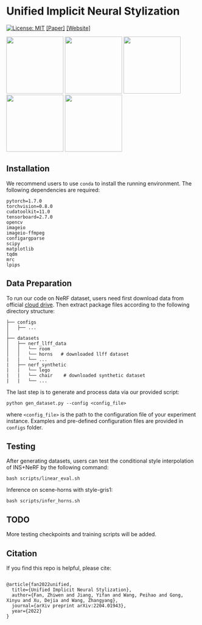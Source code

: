 # Unified Implicit Neural Stylization
[![License: MIT](https://img.shields.io/badge/License-MIT-green.svg)](https://opensource.org/licenses/MIT)
[[Paper]](https://arxiv.org/abs/2204.01943) [[Website]](https://zhiwenfan.github.io/INS/)

<div>
<img src="https://raw.githubusercontent.com/zhiwenfan/INS/main/INS/ours_lego_inter.gif" height="150"/>
<img src="https://raw.githubusercontent.com/zhiwenfan/INS/main/INS/ours_lego_the_scream.gif" height="150"/>
<img src="https://raw.githubusercontent.com/zhiwenfan/INS/main/INS/ours_mic_starrynight.gif" height="150"/>
<img src="https://raw.githubusercontent.com/zhiwenfan/INS/main/INS/ours_room.gif" height="150"/>
<img src="https://raw.githubusercontent.com/zhiwenfan/INS/main/INS/ours_horns_gris1.gif" height="150"/>
</div>

## Installation

We recommend users to use `conda` to install the running environment. The following dependencies are required:
```
pytorch=1.7.0
torchvision=0.8.0
cudatoolkit=11.0
tensorboard=2.7.0
opencv
imageio
imageio-ffmpeg
configargparse
scipy
matplotlib
tqdm
mrc
lpips
```

## Data Preparation

To run our code on NeRF dataset, users need first download data from official [cloud drive](https://drive.google.com/drive/folders/128yBriW1IG_3NJ5Rp7APSTZsJqdJdfc1). Then extract package files according to the following directory structure:

```
├── configs
│   ├── ...
│
├── datasets
│   ├── nerf_llff_data
│   │   └── room
│   │   └── horns   # downloaded llff dataset
|   |   └── ...
|   ├── nerf_synthetic
|   |   └── lego
|   |   └── chair    # downloaded synthetic dataset
|   |   └── ...
```
The last step is to generate and process data via our provided script:
```
python gen_dataset.py --config <config_file>
```
where `<config_file>` is the path to the configuration file of your experiment instance. Examples and pre-defined configuration files are provided in `configs` folder.

## Testing

After generating datasets, users can test the conditional style interpolation of INS+NeRF by the following command:
```
bash scripts/linear_eval.sh
```
Inference on scene-horns with style-gris1:
```
bash scripts/infer_horns.sh
```
## TODO

More testing checkpoints and training scripts will be added.

## Citation

If you find this repo is helpful, please cite:

```

@article{fan2022unified,
  title={Unified Implicit Neural Stylization},
  author={Fan, Zhiwen and Jiang, Yifan and Wang, Peihao and Gong, Xinyu and Xu, Dejia and Wang, Zhangyang},
  journal={arXiv preprint arXiv:2204.01943},
  year={2022}
}

```
